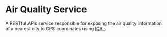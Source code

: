 # Air Quality Service

A RESTful APIs service responsible for exposing the air quality information of a nearest city to GPS coordinates using [IQAir](https://www.iqair.com/world-air-quality).
